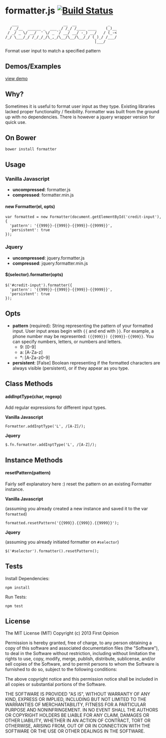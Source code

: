 formatter.js [![Build Status](https://travis-ci.org/firstopinion/formatter.js.png)](https://travis-ci.org/firstopinion/formatter.js)
============

       ___                    __  __              _   
      / _/__  ______ _  ___ _/ /_/ /____ ____    (_)__
     / _/ _ \/ __/  ' \/ _ `/ __/ __/ -_) __/   / (_-<
    /_/ \___/_/ /_/_/_/\_,_/\__/\__/\__/_/ (_)_/ /___/
                                            |___/     
                                            
Format user input to match a specified pattern



Demos/Examples
--------------

[view demo](http://firstopinion.github.io/formatter.js/demos.html)



Why?
----

Sometimes it is useful to format user input as they type. Existing libraries lacked proper functionality / flexibility. Formatter was built from the ground up with no dependencies. There is however a jquery wrapper version for quick use.



On Bower
--------

    bower install formatter



Usage
-----

### Vanilla Javascript

* **uncompressed**: formatter.js
* **compressed**: formatter.min.js

#### new Formatter(el, opts)

    var formatted = new Formatter(document.getElementById('credit-input'), {
      'pattern': '{{999}}-{{999}}-{{999}}-{{9999}}',
      'persistent': true
    });


### Jquery

* **uncompressed**: jquery.formatter.js
* **compressed**: jquery.formatter.min.js

#### $(selector).formatter(opts)

    $('#credit-input').formatter({
      'pattern': '{{999}}-{{999}}-{{999}}-{{9999}}',
      'persistent': true
    });



Opts
----

* **pattern** (required): String representing the pattern of your formatted input. User input areas begin with `{{` and end with `}}`. For example, a phone number may be represented: `({{999}}) {{999}}-{{999}}`. You can specify numbers, letters, or numbers and letters.
  * 9: [0-9]
  * a: [A-Za-z]
  * \*: [A-Za-z0-9] 
* **persistent**: \[False\] Boolean representing if the formatted characters are always visible (persistent), or if they appear as you type.



Class Methods
-------------

#### addInptType(char, regexp)

Add regular expressions for different input types.

**Vanilla Javascript**

    Formatter.addInptType('L', /[A-Z]/);

**Jquery**

    $.fn.formatter.addInptType('L', /[A-Z]/);



Instance Methods
----------------

#### resetPattern(pattern)

Fairly self explanatory here :) reset the pattern on an existing Formatter instance.

**Vanilla Javascript**

(assuming you already created a new instance and saved it to the var `formatted`)

    formatted.resetPattern('{{999}}.{{999}}.{{9999}}');

**Jquery**

(assuming you already initiated formatter on `#selector`)

    $('#selector').formatter().resetPattern();



Tests
-----

Install Dependencies:
    
    npm install

Run Tests:
    
    npm test



License
-------

The MIT License (MIT) Copyright (c) 2013 First Opinion

Permission is hereby granted, free of charge, to any person obtaining a copy of this software and associated documentation files (the "Software"), to deal in the Software without restriction, including without limitation the rights to use, copy, modify, merge, publish, distribute, sublicense, and/or sell copies of the Software, and to permit persons to whom the Software is furnished to do so, subject to the following conditions:

The above copyright notice and this permission notice shall be included in all copies or substantial portions of the Software.

THE SOFTWARE IS PROVIDED "AS IS", WITHOUT WARRANTY OF ANY KIND, EXPRESS OR IMPLIED, INCLUDING BUT NOT LIMITED TO THE WARRANTIES OF MERCHANTABILITY, FITNESS FOR A PARTICULAR PURPOSE AND NONINFRINGEMENT. IN NO EVENT SHALL THE AUTHORS OR COPYRIGHT HOLDERS BE LIABLE FOR ANY CLAIM, DAMAGES OR OTHER LIABILITY, WHETHER IN AN ACTION OF CONTRACT, TORT OR OTHERWISE, ARISING FROM, OUT OF OR IN CONNECTION WITH THE SOFTWARE OR THE USE OR OTHER DEALINGS IN THE SOFTWARE.
